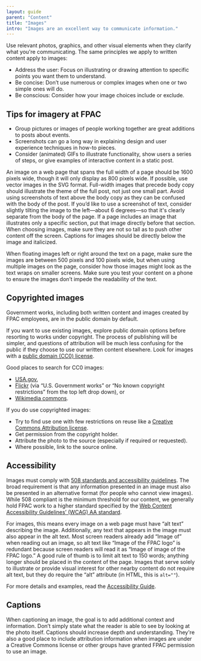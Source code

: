 ```yaml
---
layout: guide
parent: "Content"
title: "Images"
intro: "Images are an excellent way to communicate information."
---
```


Use relevant photos, graphics, and other visual elements when they clarify what you're communicating. The same principles we apply to written content apply to images:

* Address the user: Focus on illustrating or drawing attention to specific points you want them to understand.
* Be concise: Don’t use numerous or complex images when one or two simple ones will do.
* Be conscious: Consider how your image choices include or exclude.

## Tips for imagery at FPAC

* Group pictures or images of people working together are great additions to posts about events.
* Screenshots can go a long way in explaining design and user experience techniques in how-to pieces.
* Consider (animated) GIFs to illustrate functionality, show users a series of steps, or give examples of interactive content in a static post.

An image on a web page that spans the full width of a page should be 1600 pixels wide, though it will only display as 800 pixels wide. If possible, use vector images in the SVG format. Full-width images that precede body copy should illustrate the theme of the full post, not just one small part. Avoid using screenshots of text above the body copy as they can be confused with the body of the post. If you’d like to use a screenshot of text, consider slightly tilting the image to the left—about 6 degrees—so that it's clearly separate from the body of the page. If a page includes an image that illustrates only a specific section, put that image directly before that section. When choosing images, make sure they are not so tall as to push other content off the screen. Captions for images should be directly below the image and italicized.

When floating images left or right around the text on a page, make sure the images are between 500 pixels and 100 pixels wide, but when using multiple images on the page, consider how those images might look as the text wraps on smaller screens. Make sure you test your content on a phone to ensure the images don’t impede the readability of the text.

## Copyrighted images

Government works, including both written content and images created by FPAC employees, are in the public domain by default.

If you want to use existing images, explore public domain options before resorting to works under copyright. The process of publishing will be simpler, and questions of attribution will be much less confusing for the public if they choose to use our written content elsewhere. Look for images with a [public domain (CC0) license](https://creativecommons.org/about/cc0).

Good places to search for CC0 images:

* [USA.gov](https://search.usa.gov/search/images?affiliate=usagov&query=),
* [Flickr](https://www.flickr.com/search/?text=cats&license=8) (via “U.S. Government works” or “No known copyright restrictions” from the top left drop down), or
* [Wikimedia commons](https://commons.wikimedia.org/wiki/Category:Public_domain).

If you do use copyrighted images:

* Try to find use one with few restrictions on reuse like a [Creative Commons Attribution license](http://creativecommons.org/licenses/#the-licenses).
* Get permission from the copyright holder.
* Attribute the photo to the source (especially if required or requested).
* Where possible, link to the source online.

## Accessibility

Images must comply with [508 standards and accessibility guidelines](https://www.section508.gov/summary-section508-standards). The broad requirement is that any information presented in an image must also be presented in an alternative format (for people who cannot view images). While 508 compliant is the minimum threshold for our content, we generally hold FPAC work to a higher standard specified by the [Web Content Accessibility Guidelines’ (WCAG) AA standard](https://www.w3.org/WAI/intro/wcag.php).

For images, this means every image on a web page must have “alt text” describing the image. Additionally, any text that appears in the image must also appear in the alt text. Most screen readers already add “Image of” when reading out an image, so alt text like “Image of the FPAC logo” is redundant because screen readers will read it as “Image of image of the FPAC logo.” A good rule of thumb is to limit alt text to 150 words; anything longer should be placed in the content of the page. Images that serve solely to illustrate or provide visual interest for other nearby content do not require alt text, but they do require the “alt” attribute (in HTML, this is `alt=""`).

For more details and examples, read the [Accessibility Guide](../accessibility/images).

## Captions

When captioning an image, the goal is to add additional context and information. Don’t simply state what the reader is able to see by looking at the photo itself. Captions should increase depth and understanding. They're also a good place to include attribution information when images are under a Creative Commons license or other groups have granted FPAC permission to use an image.
